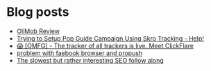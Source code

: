 # Blog posts
<!-- BLOG-POST-LIST:START -->
- [OliMob Review](https://afflift.com/f/threads/olimob-review.9862/)
- [Trying to Setup Pop Guide Campaign Using Skro Tracking - Help!](https://afflift.com/f/threads/trying-to-setup-pop-guide-campaign-using-skro-tracking-help.9850/)
- [😱 [OMFG] - The tracker of all trackers is live. Meet ClickFlare](https://afflift.com/f/threads/%F0%9F%98%B1-omfg-the-tracker-of-all-trackers-is-live-meet-clickflare.9851/)
- [problem with faebook browser and propush](https://afflift.com/f/threads/problem-with-faebook-browser-and-propush.9861/)
- [The slowest but rather interesting SEO follow along](https://afflift.com/f/threads/the-slowest-but-rather-interesting-seo-follow-along.4759/)
<!-- BLOG-POST-LIST:END -->

